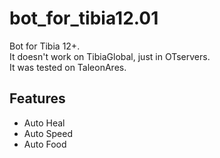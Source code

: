 # bot_for_tibia12.01
Bot for Tibia 12+. <br>
It doesn't work on TibiaGlobal, just in OTservers. <br>
It was tested on TaleonAres. <br>

## Features
- Auto Heal
- Auto Speed
- Auto Food
